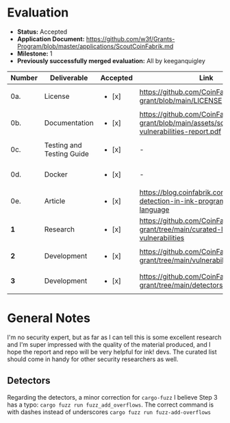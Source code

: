 # Evaluation

- **Status:** Accepted
- **Application Document:** https://github.com/w3f/Grants-Program/blob/master/applications/ScoutCoinFabrik.md
- **Milestone:** 1
- **Previously successfully merged evaluation:** All by keeganquigley

| Number | Deliverable | Accepted | Link | Notes |
| ------------- | ------------- | ------------- | ------------- |------------- |
| 0a. | License | <ul><li>[x] </li></ul> | https://github.com/CoinFabrik/web3-grant/blob/main/LICENSE | MIT | 
| 0b. | Documentation | <ul><li>[x] </li></ul> | https://github.com/CoinFabrik/web3-grant/blob/main/assets/scout-vulnerabilities-report.pdf | Ok. | 
| 0c. | Testing and Testing Guide | <ul><li>[x] </li></ul> | - | - |
| 0d. | Docker | <ul><li>[x] </li></ul> | - | - |
| 0e. | Article | <ul><li>[x] </li></ul> | https://blog.coinfabrik.com/vulnerability-detection-in-ink-programming-language | Ok. |
| **1** | Research | <ul><li>[x] </li></ul> | https://github.com/CoinFabrik/web3-grant/tree/main/curated-list-of-vulnerabilities | Ok. |
| **2** | Development | <ul><li>[x] </li></ul> | https://github.com/CoinFabrik/web3-grant/tree/main/vulnerabilities | Ok. |
| **3** | Development |  <ul><li>[x] </li></ul> | https://github.com/CoinFabrik/web3-grant/tree/main/detectors| Ok. |

# General Notes

I'm no security expert, but as far as I can tell this is some excellent research and I'm super impressed with the quality of the material produced, and I hope the report and repo will be very helpful for ink! devs. The curated list should come in handy for other security researchers as well.

## Detectors

Regarding the detectors, a minor correction for `cargo-fuzz` I believe Step 3 has a typo: `cargo fuzz run fuzz_add_overflows`. The correct command is with dashes instead of underscores `cargo fuzz run fuzz-add-overflows`

